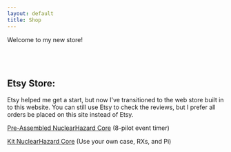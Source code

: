 ```yaml
---
layout: default
title: Shop
---
```


Welcome to my new store!

<html>
<head>
  <style>
    .products-container {
      display: flex;
      flex-wrap: wrap;
      justify-content: center;
      gap: 10px; /* Reduced gap to help fit all items */
      max-width: 900px; /* Reduced max-width to match typical GitHub Pages content width */
      margin: 0 auto;
      padding: 10px;
    }
    
    .product-wrapper {
      /* Mobile first - one item per row */
      flex: 0 1 100%;
      min-width: 280px;
      max-width: 100%;
    }

    /* Tablet - two items per row */
    @media (min-width: 768px) {
      .product-wrapper {
        flex: 0 1 calc(50% - 5px);
        max-width: calc(50% - 5px);
      }
    }

    /* Desktop - all four items in one row */
    @media (min-width: 1024px) {
      .product-wrapper {
        flex: 0 1 calc(20% - 8px); /* Slightly smaller width per item */
        max-width: calc(20% - 8px);
      }
      
      /* Override any max-width settings from Shopify's default styles */
      .product-wrapper > div {
        max-width: 100% !important;
      }
    }
  </style>
</head>

<body>
  <div class="products-container">
    <div class="product-wrapper">
      <div id='product-component-1736285612956'></div>
    </div>
    <div class="product-wrapper">
      <div id='product-component-1728506909400'></div>
    </div>
  </div>

  <div id='product-component-1736285612956'></div>
<script type="text/javascript">
/*<![CDATA[*/
(function () {
  var scriptURL = 'https://sdks.shopifycdn.com/buy-button/latest/buy-button-storefront.min.js';
  if (window.ShopifyBuy) {
    if (window.ShopifyBuy.UI) {
      ShopifyBuyInit();
    } else {
      loadScript();
    }
  } else {
    loadScript();
  }
  function loadScript() {
    var script = document.createElement('script');
    script.async = true;
    script.src = scriptURL;
    (document.getElementsByTagName('head')[0] || document.getElementsByTagName('body')[0]).appendChild(script);
    script.onload = ShopifyBuyInit;
  }
  function ShopifyBuyInit() {
    var client = ShopifyBuy.buildClient({
      domain: 'cbf9af-34.myshopify.com',
      storefrontAccessToken: 'c916ed512e9766f7185e7c78b7ea8b83',
    });
    ShopifyBuy.UI.onReady(client).then(function (ui) {
      ui.createComponent('product', {
        id: '9699725115677',
        node: document.getElementById('product-component-1736285612956'),
        moneyFormat: '%24%7B%7Bamount%7D%7D',
        options: {
  "product": {
    "styles": {
      "product": {
        "@media (min-width: 601px)": {
          "max-width": "calc(25% - 20px)",
          "margin-left": "20px",
          "margin-bottom": "50px"
        }
      },
      "button": {
        "font-family": "Quantico, sans-serif",
        "font-size": "16px",
        "padding-top": "16px",
        "padding-bottom": "16px",
        "border-radius": "40px",
        "padding-left": "36px",
        "padding-right": "36px"
      },
      "quantityInput": {
        "font-size": "16px",
        "padding-top": "16px",
        "padding-bottom": "16px"
      }
    },
    "buttonDestination": "modal",
    "contents": {
      "options": false
    },
    "text": {
      "button": "View product"
    },
    "googleFonts": [
      "Quantico"
    ]
  },
  "productSet": {
    "styles": {
      "products": {
        "@media (min-width: 601px)": {
          "margin-left": "-20px"
        }
      }
    }
  },
  "modalProduct": {
    "contents": {
      "img": false,
      "imgWithCarousel": true,
      "button": false,
      "buttonWithQuantity": true
    },
    "styles": {
      "product": {
        "@media (min-width: 601px)": {
          "max-width": "100%",
          "margin-left": "0px",
          "margin-bottom": "0px"
        }
      },
      "button": {
        "font-family": "Quantico, sans-serif",
        "font-size": "16px",
        "padding-top": "16px",
        "padding-bottom": "16px",
        "border-radius": "40px",
        "padding-left": "36px",
        "padding-right": "36px"
      },
      "quantityInput": {
        "font-size": "16px",
        "padding-top": "16px",
        "padding-bottom": "16px"
      }
    },
    "googleFonts": [
      "Quantico"
    ],
    "text": {
      "button": "Add to cart"
    }
  },
  "option": {},
  "cart": {
    "styles": {
      "button": {
        "font-family": "Quantico, sans-serif",
        "font-size": "16px",
        "padding-top": "16px",
        "padding-bottom": "16px",
        "border-radius": "40px"
      }
    },
    "text": {
      "total": "Subtotal",
      "button": "Checkout"
    },
    "googleFonts": [
      "Quantico"
    ]
  },
  "toggle": {
    "styles": {
      "toggle": {
        "font-family": "Quantico, sans-serif"
      },
      "count": {
        "font-size": "16px"
      }
    },
    "googleFonts": [
      "Quantico"
    ]
  }
},
      });
    });
  }
})();
/*]]>*/
</script>
    <script type="text/javascript">
    /*<![CDATA[*/
    (function () {
    var scriptURL = 'https://sdks.shopifycdn.com/buy-button/latest/buy-button-storefront.min.js';
    if (window.ShopifyBuy) {
        if (window.ShopifyBuy.UI) {
        ShopifyBuyInit();
        } else {
        loadScript();
        }
    } else {
        loadScript();
    }
    function loadScript() {
        var script = document.createElement('script');
        script.async = true;
        script.src = scriptURL;
        (document.getElementsByTagName('head')[0] || document.getElementsByTagName('body')[0]).appendChild(script);
        script.onload = ShopifyBuyInit;
    }
    function ShopifyBuyInit() {
        var client = ShopifyBuy.buildClient({
        domain: 'cbf9af-34.myshopify.com',
        storefrontAccessToken: 'c916ed512e9766f7185e7c78b7ea8b83',
        });
        ShopifyBuy.UI.onReady(client).then(function (ui) {
        ui.createComponent('product', {
            id: '9597043147037',
            node: document.getElementById('product-component-1728506875574'),
            moneyFormat: '%24%7B%7Bamount%7D%7D',
            options: {
    "product": {
        "styles": {
        "product": {
            "@media (min-width: 601px)": {
            "max-width": "calc(25% - 20px)",
            "margin-left": "20px",
            "margin-bottom": "50px"
            }
        },
        "button": {
            "font-family": "Quantico, sans-serif",
            "font-size": "16px",
            "padding-top": "16px",
            "padding-bottom": "16px",
            "border-radius": "40px",
            "padding-left": "36px",
            "padding-right": "36px"
        },
        "quantityInput": {
            "font-size": "16px",
            "padding-top": "16px",
            "padding-bottom": "16px"
        }
        },
        "buttonDestination": "modal",
        "contents": {
        "options": false
        },
        "text": {
        "button": "View product"
        },
        "googleFonts": [
        "Quantico"
        ]
    },
    "productSet": {
        "styles": {
        "products": {
            "@media (min-width: 601px)": {
            "margin-left": "-20px"
            }
        }
        }
    },
    "modalProduct": {
        "contents": {
        "img": false,
        "imgWithCarousel": true,
        "button": false,
        "buttonWithQuantity": true
        },
        "styles": {
        "product": {
            "@media (min-width: 601px)": {
            "max-width": "100%",
            "margin-left": "0px",
            "margin-bottom": "0px"
            }
        },
        "button": {
            "font-family": "Quantico, sans-serif",
            "font-size": "16px",
            "padding-top": "16px",
            "padding-bottom": "16px",
            "border-radius": "40px",
            "padding-left": "36px",
            "padding-right": "36px"
        },
        "quantityInput": {
            "font-size": "16px",
            "padding-top": "16px",
            "padding-bottom": "16px"
        }
        },
        "googleFonts": [
        "Quantico"
        ],
        "text": {
        "button": "Add to cart"
        }
    },
    "option": {},
    "cart": {
        "styles": {
        "button": {
            "font-family": "Quantico, sans-serif",
            "font-size": "16px",
            "padding-top": "16px",
            "padding-bottom": "16px",
            "border-radius": "40px"
        }
        },
        "text": {
        "total": "Subtotal",
        "button": "Checkout"
        },
        "googleFonts": [
        "Quantico"
        ]
    },
    "toggle": {
        "styles": {
        "toggle": {
            "font-family": "Quantico, sans-serif"
        },
        "count": {
            "font-size": "16px"
        }
        },
        "googleFonts": [
        "Quantico"
        ]
    }
    },
        });
        });
    }
    })();
    /*]]>*/
    </script>

  <div id='product-component-1728506909400'></div>
    <script type="text/javascript">
    /*<![CDATA[*/
    (function () {
    var scriptURL = 'https://sdks.shopifycdn.com/buy-button/latest/buy-button-storefront.min.js';
    if (window.ShopifyBuy) {
        if (window.ShopifyBuy.UI) {
        ShopifyBuyInit();
        } else {
        loadScript();
        }
    } else {
        loadScript();
    }
    function loadScript() {
        var script = document.createElement('script');
        script.async = true;
        script.src = scriptURL;
        (document.getElementsByTagName('head')[0] || document.getElementsByTagName('body')[0]).appendChild(script);
        script.onload = ShopifyBuyInit;
    }
    function ShopifyBuyInit() {
        var client = ShopifyBuy.buildClient({
        domain: 'cbf9af-34.myshopify.com',
        storefrontAccessToken: 'c916ed512e9766f7185e7c78b7ea8b83',
        });
        ShopifyBuy.UI.onReady(client).then(function (ui) {
        ui.createComponent('product', {
            id: '9597043114269',
            node: document.getElementById('product-component-1728506909400'),
            moneyFormat: '%24%7B%7Bamount%7D%7D',
            options: {
    "product": {
        "styles": {
        "product": {
            "@media (min-width: 601px)": {
            "max-width": "calc(25% - 20px)",
            "margin-left": "20px",
            "margin-bottom": "50px"
            }
        },
        "button": {
            "font-family": "Quantico, sans-serif",
            "font-size": "16px",
            "padding-top": "16px",
            "padding-bottom": "16px",
            "border-radius": "40px",
            "padding-left": "36px",
            "padding-right": "36px"
        },
        "quantityInput": {
            "font-size": "16px",
            "padding-top": "16px",
            "padding-bottom": "16px"
        }
        },
        "buttonDestination": "modal",
        "contents": {
        "options": false
        },
        "text": {
        "button": "View product"
        },
        "googleFonts": [
        "Quantico"
        ]
    },
    "productSet": {
        "styles": {
        "products": {
            "@media (min-width: 601px)": {
            "margin-left": "-20px"
            }
        }
        }
    },
    "modalProduct": {
        "contents": {
        "img": false,
        "imgWithCarousel": true,
        "button": false,
        "buttonWithQuantity": true
        },
        "styles": {
        "product": {
            "@media (min-width: 601px)": {
            "max-width": "100%",
            "margin-left": "0px",
            "margin-bottom": "0px"
            }
        },
        "button": {
            "font-family": "Quantico, sans-serif",
            "font-size": "16px",
            "padding-top": "16px",
            "padding-bottom": "16px",
            "border-radius": "40px",
            "padding-left": "36px",
            "padding-right": "36px"
        },
        "quantityInput": {
            "font-size": "16px",
            "padding-top": "16px",
            "padding-bottom": "16px"
        }
        },
        "googleFonts": [
        "Quantico"
        ],
        "text": {
        "button": "Add to cart"
        }
    },
    "option": {},
    "cart": {
        "styles": {
        "button": {
            "font-family": "Quantico, sans-serif",
            "font-size": "16px",
            "padding-top": "16px",
            "padding-bottom": "16px",
            "border-radius": "40px"
        }
        },
        "text": {
        "total": "Subtotal",
        "button": "Checkout"
        },
        "googleFonts": [
        "Quantico"
        ]
    },
    "toggle": {
        "styles": {
        "toggle": {
            "font-family": "Quantico, sans-serif"
        },
        "count": {
            "font-size": "16px"
        }
        },
        "googleFonts": [
        "Quantico"
        ]
    }
    },
        });
        });
    }
    })();
    /*]]>*/
    </script>

  </body>
  </html>

  <br>

## Etsy Store:

Etsy helped me get a start, but now I've transitioned to the web store built in to this website. You can still use Etsy to check the reviews, but I prefer all orders be placed on this site instead of Etsy.

[Pre-Assembled NuclearHazard Core](https://nuclearquads.etsy.com/listing/1774353764/nuclearhazard-core-complete-fpv-event) (8-pilot event timer)

[Kit NuclearHazard Core](https://nuclearquads.etsy.com/listing/1773191870/nuclearhazard-core-kit-v8) (Use your own case, RXs, and Pi)
